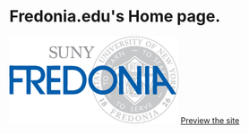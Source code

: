 Fredonia.edu's Home page.
========
![Logo](/img/logo.png)
[Preview the site](http://sunyfredonia.github.io/homepage/)
